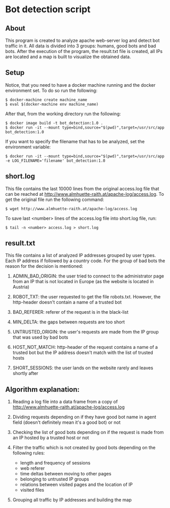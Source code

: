 # Bot detection script

## About
This program is created to analyze apache web-server log and detect bot traffic in it. All data is divided into 3 groups: humans, good bots and bad bots. After the execution of the program, the result.txt file is created, all IPs are located and a map is built to visualize the obtained data.

## Setup
Notice, that you need to have a docker machine running and the docker environment set. To do so run the following:
```
$ docker-machine create machine_name
$ eval $(docker-machine env machine_name)
```

After that, from the working directory run the following:
```
$ docker image build -t bot_detection:1.0 . 
$ docker run -it --mount type=bind,source="$(pwd)",target=/usr/src/app bot_detection:1.0
```
If you want to specify the filename that has to be analyzed, set the environment variable:
```
$ docker run -it --mount type=bind,source="$(pwd)",target=/usr/src/app -e LOG_FILENAME='filename' bot_detection:1.0
```

## short.log
This file contains the last 10000 lines from the original access.log file that can be reached at http://www.almhuette-raith.at/apache-log/access.log. To get the original file run the following command:
```
$ wget http://www.almhuette-raith.at/apache-log/access.log
```
To save last \<number\> lines of the access.log file into short.log file, run:
```
$ tail -n <number> access.log > short.log
```

## result.txt
This file contains a list of analyzed IP addresses grouped by user types. Each IP address if followed by a country code. For the group of bad bots the reason for the decision is mentioned:

1. ADMIN_BAD_ORIGIN: the user tried to connect to the administrator page from an IP that is not located in Europe (as the website is located in Austria)

2. ROBOT_TXT: the user requested to get the file robots.txt. However, the http-header doesn't contain a name of a trusted bot

3. BAD_REFERER: referer of the request is in the black-list

4. MIN_DELTA: the gaps between requests are too short

5. UNTRUSTED_ORIGIN: the user's requests are made from the IP group that was used by bad bots

6. HOST_NOT_MATCH: http-header of the request contains a name of a trusted bot but the IP address doesn't match with the list of trusted hosts

7. SHORT_SESSIONS: the user lands on the website rarely and leaves shortly after

## Algorithm explanation:

1. Reading a log file into a data frame from a copy of http://www.almhuette-raith.at/apache-log/access.log

2. Dividing requests depending on if they have good bot name in agent field (doesn't definitely mean it's a good bot) or not

3. Checking the list of good bots depending on if the request is made from an IP hosted by a trusted host or not

4. Filter the traffic which is not created by good bots depending on the following rules:

	- length and frequency of sessions
	- web referer
	- time deltas between moving to other pages
	- belonging to untrusted IP groups
	- relations between visited pages and the location of IP
	- visited files

5. Grouping all traffic by IP addresses and building the map
